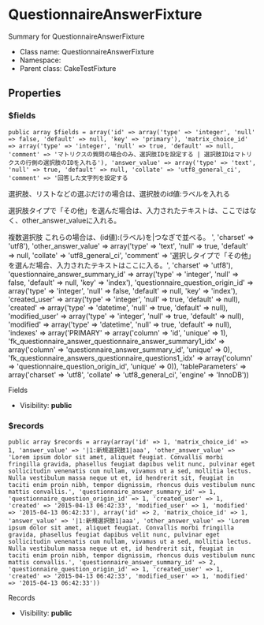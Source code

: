 QuestionnaireAnswerFixture
===============

Summary for QuestionnaireAnswerFixture




* Class name: QuestionnaireAnswerFixture
* Namespace: 
* Parent class: CakeTestFixture





Properties
----------


### $fields

    public array $fields = array('id' => array('type' => 'integer', 'null' => false, 'default' => null, 'key' => 'primary'), 'matrix_choice_id' => array('type' => 'integer', 'null' => true, 'default' => null, 'comment' => 'マトリクスの質問の場合のみ、選択肢IDを設定する | 選択肢IDはマトリクスの行側の選択肢のIDを入れる'), 'answer_value' => array('type' => 'text', 'null' => true, 'default' => null, 'collate' => 'utf8_general_ci', 'comment' => '回答した文字列を設定する
選択肢、リストなどの選ぶだけの場合は、選択肢のid値:ラベルを入れる

選択肢タイプで「その他」を選んだ場合は、入力されたテキストは、ここではなく、other_answer_valueに入れる。

複数選択肢
これらの場合は、(id値):(ラベル)を|つなぎで並べる。
', 'charset' => 'utf8'), 'other_answer_value' => array('type' => 'text', 'null' => true, 'default' => null, 'collate' => 'utf8_general_ci', 'comment' => '選択しタイプで「その他」を選んだ場合、入力されたテキストはここに入る。', 'charset' => 'utf8'), 'questionnaire_answer_summary_id' => array('type' => 'integer', 'null' => false, 'default' => null, 'key' => 'index'), 'questionnaire_question_origin_id' => array('type' => 'integer', 'null' => false, 'default' => null, 'key' => 'index'), 'created_user' => array('type' => 'integer', 'null' => true, 'default' => null), 'created' => array('type' => 'datetime', 'null' => true, 'default' => null), 'modified_user' => array('type' => 'integer', 'null' => true, 'default' => null), 'modified' => array('type' => 'datetime', 'null' => true, 'default' => null), 'indexes' => array('PRIMARY' => array('column' => 'id', 'unique' => 1), 'fk_questionnaire_answer_questionnaire_answer_summary1_idx' => array('column' => 'questionnaire_answer_summary_id', 'unique' => 0), 'fk_questionnaire_answers_questionnaire_questions1_idx' => array('column' => 'questionnaire_question_origin_id', 'unique' => 0)), 'tableParameters' => array('charset' => 'utf8', 'collate' => 'utf8_general_ci', 'engine' => 'InnoDB'))

Fields



* Visibility: **public**


### $records

    public array $records = array(array('id' => 1, 'matrix_choice_id' => 1, 'answer_value' => '|1:新規選択肢1|aaa', 'other_answer_value' => 'Lorem ipsum dolor sit amet, aliquet feugiat. Convallis morbi fringilla gravida, phasellus feugiat dapibus velit nunc, pulvinar eget sollicitudin venenatis cum nullam, vivamus ut a sed, mollitia lectus. Nulla vestibulum massa neque ut et, id hendrerit sit, feugiat in taciti enim proin nibh, tempor dignissim, rhoncus duis vestibulum nunc mattis convallis.', 'questionnaire_answer_summary_id' => 1, 'questionnaire_question_origin_id' => 1, 'created_user' => 1, 'created' => '2015-04-13 06:42:33', 'modified_user' => 1, 'modified' => '2015-04-13 06:42:33'), array('id' => 2, 'matrix_choice_id' => 1, 'answer_value' => '|1:新規選択肢1|aaa', 'other_answer_value' => 'Lorem ipsum dolor sit amet, aliquet feugiat. Convallis morbi fringilla gravida, phasellus feugiat dapibus velit nunc, pulvinar eget sollicitudin venenatis cum nullam, vivamus ut a sed, mollitia lectus. Nulla vestibulum massa neque ut et, id hendrerit sit, feugiat in taciti enim proin nibh, tempor dignissim, rhoncus duis vestibulum nunc mattis convallis.', 'questionnaire_answer_summary_id' => 2, 'questionnaire_question_origin_id' => 1, 'created_user' => 1, 'created' => '2015-04-13 06:42:33', 'modified_user' => 1, 'modified' => '2015-04-13 06:42:33'))

Records



* Visibility: **public**



